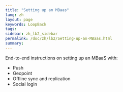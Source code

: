 ```yaml
---
title: "Setting up an MBaas"
lang: zh
layout: page
keywords: LoopBack
tags:
sidebar: zh_lb2_sidebar
permalink: /doc/zh/lb2/Setting-up-an-MBaas.html
summary:
---
```


End-to-end instructions on setting up an MBaaS with:

*   Push
*   Geopoint
*   Offline sync and replication 
*   Social login
